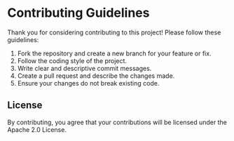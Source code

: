 # Contributing Guidelines

Thank you for considering contributing to this project! Please follow these guidelines:

1. Fork the repository and create a new branch for your feature or fix.
2. Follow the coding style of the project.
3. Write clear and descriptive commit messages.
4. Create a pull request and describe the changes made.
5. Ensure your changes do not break existing code.

## License
By contributing, you agree that your contributions will be licensed under the Apache 2.0 License.
